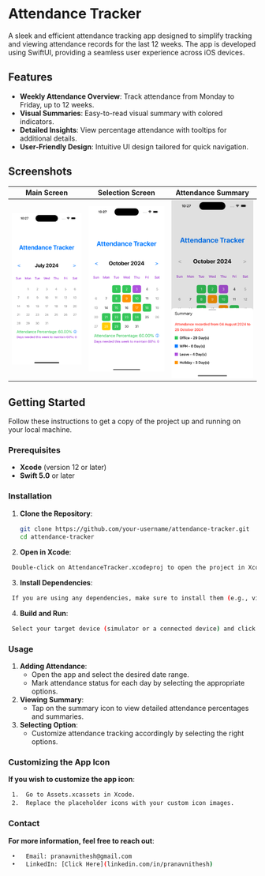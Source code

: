 # Attendance Tracker

A sleek and efficient attendance tracking app designed to simplify tracking and viewing attendance records for the last 12 weeks. The app is developed using SwiftUI, providing a seamless user experience across iOS devices.

## Features

- **Weekly Attendance Overview**: Track attendance from Monday to Friday, up to 12 weeks.
- **Visual Summaries**: Easy-to-read visual summary with colored indicators.
- **Detailed Insights**: View percentage attendance with tooltips for additional details.
- **User-Friendly Design**: Intuitive UI design tailored for quick navigation.

## Screenshots

| Main Screen | Selection Screen | Attendance Summary |
|-------------|--------------------|----------|
| ![Main Screen](screenshots/main_screen.png) | ![Selection Screen](screenshots/summary_screen.png) | ![Attendance Summary](screenshots/settings_screen.png) |

## Getting Started

Follow these instructions to get a copy of the project up and running on your local machine.

### Prerequisites

- **Xcode** (version 12 or later)
- **Swift 5.0** or later

### Installation

1. **Clone the Repository**:
   ```bash
   git clone https://github.com/your-username/attendance-tracker.git
   cd attendance-tracker
   ```
2.	**Open in Xcode**:
   ```bash
	Double-click on AttendanceTracker.xcodeproj to open the project in Xcode.
   ```
3.	**Install Dependencies**:
   ```bash
	If you are using any dependencies, make sure to install them (e.g., via CocoaPods or Swift Package Manager). 
   ```
4.	**Build and Run**:
   ```bash
	Select your target device (simulator or a connected device) and click the Run button.
   ```

### Usage

1.	**Adding Attendance**:
	-	Open the app and select the desired date range.
	-	Mark attendance status for each day by selecting the appropriate options.
2.	**Viewing Summary**:
	-	Tap on the summary icon to view detailed attendance percentages and summaries.
3.	**Selecting Option**:
	-	Customize attendance tracking accordingly by selecting the right options.

### Customizing the App Icon

**If you wish to customize the app icon**:
   ```bash
	1.	Go to Assets.xcassets in Xcode.
	2.	Replace the placeholder icons with your custom icon images.
   ```
### Contact

**For more information, feel free to reach out**:
   ```bash
	•	Email: pranavnithesh@gmail.com
	•	LinkedIn: [Click Here](linkedin.com/in/pranavnithesh)
   ```


